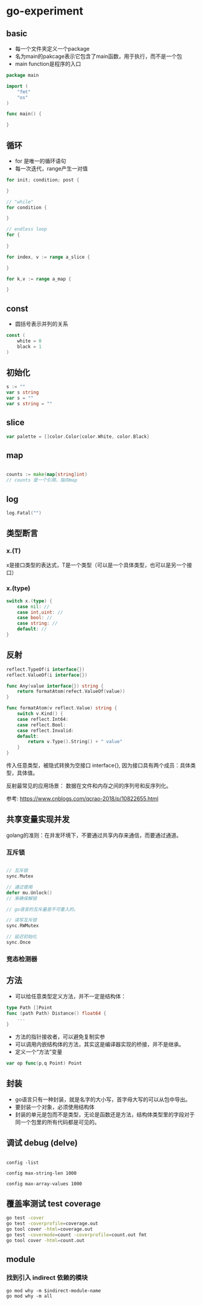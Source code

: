 # go-experiment

## basic 
- 每一个文件夹定义一个package
- 名为main的pakcage表示它包含了main函数，用于执行，而不是一个包
- main function是程序的入口
```go
package main

import (
    "fmt"
    "os"
)

func main() {

}
```

## 循环

- for 是唯一的循环语句
- 每一次迭代，range产生一对值

```go
for init; condition; post {

}

// "while"
for condition {

}

// endless loop
for {
    
}

for index, v := range a_slice {

}

for k,v := range a_map {

}
```

## const
- 圆括号表示并列的关系
```go
const (
    white = 0
    black = 1
)
```

## 初始化
```go
s := ""
var s string
var s = ""
var s string = ""
```
## slice
```go
var palette = []color.Color{color.White, color.Black}
```

## map
```go

counts := make(map[string]int)
// counts 是一个引用，指向map
```

## log
```go
log.Fatal("")
```

## 类型断言

### x.(T) 

x是接口类型的表达式，T是一个类型（可以是一个具体类型，也可以是另一个接口）

### x.(type)

```go
switch x.(type) {
    case nil: //
    case int,uint: //
    case bool: //
    case string: //
    default: //
}
```

## 反射

```go
reflect.TypeOf(i interface{})
reflect.ValueOf(i interface{})

func Any(value interface{}) string {
    return formatAtom(refect.ValueOf(value))
}

func formatAtom(v reflect.Value) string {
    switch v.Kind() {
    case reflect.Int64:
    case reflect.Bool:
    case reflect.Invalid:
    default:
        return v.Type().String() + " value"
    }
}

```

传入任意类型，被隐式转换为空接口 interface{}, 因为接口具有两个成员：具体类型，具体值。

反射最常见的应用场景：
数据在文件和内存之间的序列号和反序列化。

参考: https://www.cnblogs.com/qcrao-2018/p/10822655.html

## 共享变量实现并发

golang的准则：在并发环境下，不要通过共享内存来通信，而要通过通道。

### 互斥锁
```go

// 互斥锁
sync.Mutex

// 通过使用
defer mu.Unlock()
// 来确保解锁

// go语言的互斥量是不可重入的。

// 读写互斥锁
sync.RWMutex

// 延迟初始化
sync.Once

```
### 竞态检测器

## 方法

- 可以给任意类型定义方法，并不一定是结构体：
```go
type Path []Point
func (path Path) Distance() float64 {
    ...
}
```

- 方法的指针接收者，可以避免复制实参
- 可以调用内嵌结构体的方法，其实这是编译器实现的桥接，并不是继承。
- 定义一个“方法”变量
```go
var op func(p,q Point) Point
```

## 封装

- go语言只有一种封装，就是名字的大小写，首字母大写的可以从包中导出。
- 要封装一个对象，必须使用结构体
- 封装的单元是包而不是类型，无论是函数还是方法，结构体类型里的字段对于同一个包里的所有代码都是可见的。

## 调试 debug (delve)


```delve

config -list

config max-string-len 1000

config max-array-values 1000

```

## 覆盖率测试 test coverage

```bash
go test -cover
go test -coverprofile=coverage.out
go tool cover -html=coverage.out
go test -covermode=count -coverprofile=count.out fmt
go tool cover -html=count.out

```

## module

### 找到引入 indirect 依赖的模块

```shell
go mod why -m $indirect-module-name
go mod why -m all
```
